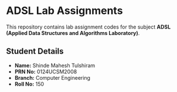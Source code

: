 # ADSL Lab Assignments

This repository contains lab assignment codes for the subject **ADSL (Applied Data Structures and Algorithms Laboratory)**.

## Student Details

- **Name:** Shinde Mahesh Tulshiram  
- **PRN No:** 0124UCSM2008  
- **Branch:** Computer Engineering  
- **Roll No:** 150  
